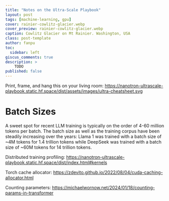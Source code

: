 ```yaml
---
title: "Notes on the Ultra-Scale Playbook"
layout: post
tags: [machine-learning, gpu]
cover: rainier-cowlitz-glacier.webp
cover_preview: rainier-cowlitz-glacier.webp
caption: Cowlitz Glacier on Mt Rainier. Washington, USA
class: post-template
author: fanpu
toc:
  sidebar: left
giscus_comments: true
description: >
    TODO
published: false
---
```


Print, frame, and hang this on your living room: https://nanotron-ultrascale-playbook.static.hf.space/dist/assets/images/ultra-cheatsheet.svg

# Batch Sizes
A sweet spot for recent LLM training is typically on the order of 4-60 million tokens per batch. The batch size as well as the training corpus have been steadily increasing over the years: Llama 1 was trained with a batch size of ~4M tokens for 1.4 trillion tokens while DeepSeek was trained with a batch size of ~60M tokens for 14 trillion tokens.

Distributed training profiling: https://nanotron-ultrascale-playbook.static.hf.space/dist/index.html#kernels

Torch cache allocator: https://zdevito.github.io/2022/08/04/cuda-caching-allocator.html

Counting parameters: https://michaelwornow.net/2024/01/18/counting-params-in-transformer